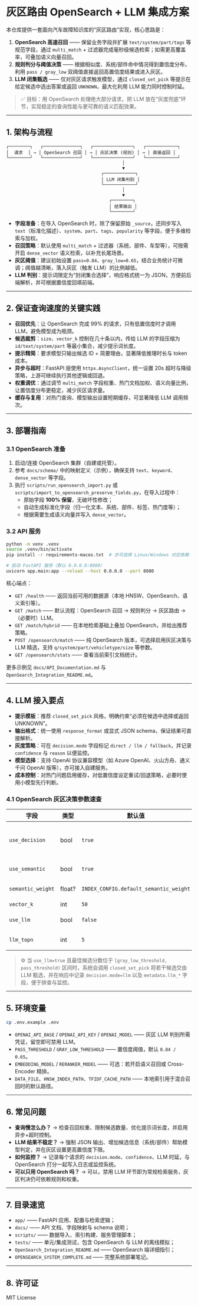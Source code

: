 # 灰区路由 OpenSearch + LLM 集成方案

本仓库提供一套面向汽车故障知识库的“灰区路由”实现，核心思路是：

1. **OpenSearch 高速召回** —— 保留业务字段并扩展 `text/system/part/tags` 等规范字段，通过 `multi_match` + 过滤器完成毫秒级候选检索；如需更高覆盖率，可叠加语义向量召回。
2. **规则判分与阈值决策** —— 根据相似度、系统/部件命中情况得到置信度分布，利用 `pass / gray_low` 双阈值直接返回高置信度结果或进入灰区。
3. **LLM 闭集甄选** —— 仅对灰区请求触发模型，通过 `closed_set_pick` 等提示在给定候选中选出答案或返回 `UNKNOWN`，最大化利用 LLM 能力同时控制时延。

> ✅ 目标：用 OpenSearch 处理绝大部分请求，把 LLM 放在“灰度兜底”环节，实现稳定的查询性能与更可靠的语义匹配效果。

---

## 1. 架构与流程

```
┌────────┐   ┌──────────────┐   ┌───────────────┐   ┌────────────┐
│  请求  │ → │ OpenSearch 召回 │ → │ 灰区决策 (规则) │ → │ 直接返回 │
└────────┘   └──────────────┘   └───────────────┘   └────────────┘
                                            │
                                            ▼
                                    ┌────────────┐
                                    │ LLM 闭集判别 │
                                    └────────────┘
                                            │
                                            ▼
                                       ┌────────┐
                                       │ 结果输出 │
                                       └────────┘
```

- **字段准备**：在导入 OpenSearch 时，除了保留原始 `_source`，还同步写入 `text`（标准化描述）、`system`、`part`、`tags`、`popularity` 等字段，便于多维检索与加权。
- **召回策略**：默认使用 `multi_match` + 过滤器（系统、部件、车型等），可按需开启 `dense_vector` 语义检索，以补充长尾场景。
- **灰区阈值**：建议初始设置 `pass=0.84`、`gray_low=0.65`，结合业务统计可微调；阈值越清晰，落入灰区（触发 LLM）的比例越低。
- **LLM 判别**：提示词限定为“封闭集合选择”，响应格式统一为 JSON，方便前后端解析，并可根据置信度回填前端。

---

## 2. 保证查询速度的关键实践

- **召回优先**：让 OpenSearch 完成 99% 的请求，只有低置信度时才调用 LLM，避免模型成为瓶颈。
- **候选裁剪**：`size`、`vector_k` 控制在几十条以内，传给 LLM 的字段压缩为 `id/text/system/part` 等最小集合，减少提示词长度。
- **提示精简**：要求模型只输出候选 ID + 简要理由，显著降低推理时长与 token 成本。
- **异步与超时**：FastAPI 层使用 `httpx.AsyncClient`，统一设置 20s 超时与降级策略，上游可继续执行其他逻辑或回退。
- **权重调优**：通过调节 `multi_match` 字段权重、热门文档加权、语义向量比例，让置信度分布更稳定，减少灰区请求量。
- **缓存与复用**：对热门查询、模型输出设置短期缓存，可显著降低 LLM 调用频次。

---

## 3. 部署指南

### 3.1 OpenSearch 准备

1. 启动/连接 OpenSearch 集群（自建或托管）。
2. 参考 `docs/schema/` 中的映射定义（示例），确保支持 `text`、`keyword`、`dense_vector` 等字段。
3. 执行 `scripts/run_opensearch_import.py` 或 `scripts/import_to_opensearch_preserve_fields.py`，在导入过程中：
   - 原始字段 **100% 保留**，无破坏性修改；
   - 自动生成标准化字段（归一化文本、系统、部件、标签、热门度等）；
   - 根据需要生成语义向量并写入 `dense_vector`。

### 3.2 API 服务

```bash
python -m venv .venv
source .venv/bin/activate
pip install -r requirements-macos.txt  # 亦可选择 Linux/Windows 对应依赖

# 启动 FastAPI 服务（默认 0.0.0.0:8080）
uvicorn app.main:app --reload --host 0.0.0.0 --port 8080
```

核心端点：

- `GET /health` —— 返回当前可用的数据源（本地 HNSW、OpenSearch、语义索引等）。
- `GET /match` —— 默认流程：OpenSearch 召回 → 规则判分 → 灰区路由 →（必要时）LLM。
- `GET /match/hybrid` —— 在本地检索基础上叠加 OpenSearch，并给出推荐策略。
- `POST /opensearch/match` —— 纯 OpenSearch 版本，可选择启用灰区决策与 LLM 精选，支持 `q/system/part/vehicletype/size` 等参数。
- `GET /opensearch/stats` —— 查看当前索引文档统计。

更多示例见 `docs/API_Documentation.md` 与 `OpenSearch_Integration_README.md`。

---

## 4. LLM 接入要点

- **提示模板**：推荐 `closed_set_pick` 风格，明确约束“必须在候选中选择或返回 UNKNOWN”。
- **输出格式**：统一使用 `response_format` 或显式 JSON schema，保证结果可直接解析。
- **灰度策略**：可在 `decision.mode` 字段标记 `direct / llm / fallback`，并记录 `confidence` 与 `reason` 以便监控。
- **模型选择**：支持 OpenAI 协议兼容模型（如 Azure OpenAI、火山方舟、通义千问 OpenAI 版等），亦可接入自建服务。
- **成本控制**：对热门问题启用缓存，对低置信度设定重试/回退策略，必要时使用小模型先行判断。

### 4.1 OpenSearch 灰区决策参数速查

| 字段 | 类型 | 默认值 | 说明 |
| --- | --- | --- | --- |
| `use_decision` | bool | `true` | 是否在返回结果中包含灰区判定（`direct/gray/reject`）与理由。|
| `use_semantic` | bool | `true` | 是否启用向量召回参与融合打分。|
| `semantic_weight` | float? | `INDEX_CONFIG.default_semantic_weight` | 语义分数在融合中的占比，范围 `[0,1]`。|
| `vector_k` | int | `50` | 语义召回候选数量。|
| `use_llm` | bool | `false` | 是否允许在灰区命中时调用 LLM 进行二次甄选。|
| `llm_topn` | int | `5` | 传入 LLM 的候选数量上限。|

> ⚙️ 当 `use_llm=true` 且最佳候选分数位于 `[gray_low_threshold, pass_threshold)` 区间时，系统会调用 `closed_set_pick` 将若干候选交由 LLM 甄选，并在响应中记录 `decision.mode=llm` 以及 `metadata.llm_*` 字段，便于排查与监控。

---

## 5. 环境变量

```bash
cp .env.example .env
```

- `OPENAI_API_BASE` / `OPENAI_API_KEY` / `OPENAI_MODEL` —— 灰区 LLM 判别所需凭证，留空即可禁用 LLM。
- `PASS_THRESHOLD` / `GRAY_LOW_THRESHOLD` —— 置信度阈值，默认 `0.84 / 0.65`。
- `EMBEDDING_MODEL` / `RERANKER_MODEL` —— 可选：若开启语义召回或 Cross-Encoder 精排。
- `DATA_FILE`、`HNSW_INDEX_PATH`、`TFIDF_CACHE_PATH` —— 本地索引用于混合召回时的默认路径。

---

## 6. 常见问题

- **查询慢怎么办？** → 检查召回权重、限制候选数量、优化提示词长度，并启用异步+超时控制。
- **LLM 结果不稳定？** → 强制 JSON 输出、增加候选信息（系统/部件）帮助模型判定，并在灰区设置更高置信度下限。
- **如何监控？** → 记录每个请求的 `decision.mode`、`confidence`、LLM 时延，与 OpenSearch 打分一起写入日志或监控系统。
- **可以只用 OpenSearch 吗？** → 可以，禁用 LLM 环节即为常规检索服务，灰区判决仍可依赖规则和权重。

---

## 7. 目录速览

- `app/` —— FastAPI 应用、配置与检索逻辑；
- `docs/` —— API 文档、字段映射与 schema 说明；
- `scripts/` —— 数据导入、索引构建、服务管理脚本；
- `tests/` —— 单元/集成测试，包含 OpenSearch 与 LLM 的离线模拟；
- `OpenSearch_Integration_README.md` —— OpenSearch 端详细指引；
- `OPENSEARCH_SYSTEM_COMPLETE.md` —— 完整系统部署笔记。

---

## 8. 许可证

MIT License
